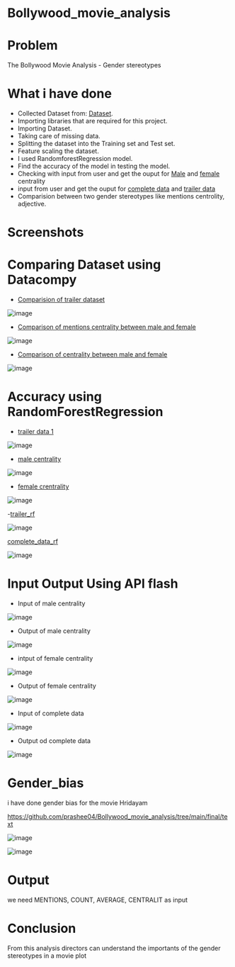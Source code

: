 # Bollywood_movie_analysis

# Problem

The Bollywood Movie Analysis - Gender stereotypes

#  What i have done
- Collected Dataset from: [Dataset](https://github.com/BollywoodData/Bollywood-Data).
- Importing libraries that are required for this project.
- Importing Dataset.
- Taking care of missing data.
- Splitting the dataset into the Training set and Test set.
- Feature scaling the dataset.
- I used RandomforestRegression model.
- Find the accuracy of the model in testing the model.
-  Checking with input from user and get the ouput for [Male](https://github.com/prashee04/Bollywood_movie_analysis/blob/main/final/male_centrality_model/male_centrality_rf.ipynb) and [female](https://github.com/prashee04/Bollywood_movie_analysis/blob/main/final/female_centrality_model/female_centrality_rf.ipynb) centrality
- input from user and get the ouput for [complete data](https://github.com/prashee04/Bollywood_movie_analysis/blob/main/final/trailer_data_1/complete_data_rf.ipynb) and [trailer data](https://github.com/prashee04/Bollywood_movie_analysis/blob/main/final/trailer_data_2/trailer_rf.ipynb)
- Comparision between two gender stereotypes like mentions centrolity, adjective.


# Screenshots

# Comparing Dataset using Datacompy
- [Comparision of trailer dataset](https://github.com/prashee04/Bollywood_movie_analysis/blob/main/final/analysis_1.ipynb)

![image](https://user-images.githubusercontent.com/85805813/189670035-32c88b5b-cde1-4b5a-8e65-514c7eb835e6.png)

- [Comparison of mentions centrality between male and female](https://github.com/prashee04/Bollywood_movie_analysis/blob/main/final/analysis_2.ipynb)

![image](https://user-images.githubusercontent.com/85805813/189670213-40d8930b-67e2-41e2-9915-e1a025d9e4e1.png)

- [Comparison of centrality between male and female](https://github.com/prashee04/Bollywood_movie_analysis/blob/main/final/analysis_3.ipynb)

![image](https://user-images.githubusercontent.com/85805813/189670319-4112db43-abb1-4eb1-8406-766f133880ee.png)

# Accuracy using RandomForestRegression
- [trailer data 1](https://github.com/prashee04/Bollywood_movie_analysis/blob/main/final/complete_data_rf.ipynb)

![image](https://user-images.githubusercontent.com/85805813/189671223-163895da-c52a-4e95-a6ff-c64850241579.png)

- [male centrality](https://github.com/prashee04/Bollywood_movie_analysis/blob/main/final/male_centrality_rf.ipynb)

![image](https://user-images.githubusercontent.com/85805813/189670855-bb16d297-87fa-48c1-b650-93aa87336bb0.png)

- [female crentrality](https://github.com/prashee04/Bollywood_movie_analysis/blob/main/final/female_centrality_rf.ipynb)

![image](https://user-images.githubusercontent.com/85805813/189671037-cc9c901a-c894-4d93-a5fa-a5dfac038314.png)

-[trailer_rf](https://github.com/prashee04/Bollywood_movie_analysis/blob/main/final/trailer_data_2/trailer_rf.ipynb)

![image](https://user-images.githubusercontent.com/85805813/189714687-2cf2bd3b-3fe9-43e9-9e2c-c07f38dab365.png)

[complete_data_rf](https://github.com/prashee04/Bollywood_movie_analysis/blob/main/final/trailer_data_1/complete_data_rf.ipynb)

![image](https://user-images.githubusercontent.com/85805813/189714929-f8f9aa9e-ac06-4c36-896e-00e63bc158d7.png)

# Input Output Using API flash

- Input of male centrality

![image](https://user-images.githubusercontent.com/85805813/189720893-483e100f-6735-4fc9-a147-16497fe2b28b.png)

- Output of male centrality

![image](https://user-images.githubusercontent.com/85805813/189721125-b85929e3-2ffb-40d2-9c80-9d5cee30e7f2.png)

- intput of female centrality

![image](https://user-images.githubusercontent.com/85805813/189723731-0db83320-81d3-459a-8f80-707247b6af41.png)

- Output of female centrality

![image](https://user-images.githubusercontent.com/85805813/189723902-5b82b1de-1822-413d-8e71-568fd70ae5fe.png)

- Input of complete data

![image](https://user-images.githubusercontent.com/85805813/189724924-400e2e4b-2cfe-4734-aab4-0bb4b79da98c.png)

- Output od complete data

![image](https://user-images.githubusercontent.com/85805813/189724998-522f3e24-6359-4375-902d-f53de40ce478.png)

# Gender_bias

i have done gender bias for the movie Hridayam

https://github.com/prashee04/Bollywood_movie_analysis/tree/main/final/text

![image](https://user-images.githubusercontent.com/85805813/190890240-6f85f8ed-3e5b-4ebc-a4e2-dd8d7feb1375.png)

![image](https://user-images.githubusercontent.com/85805813/190890246-feb35002-2bab-4c50-9246-0fb42a5100a2.png)


 # Output
 
we need MENTIONS, COUNT,	AVERAGE, CENTRALIT as input

# Conclusion
 
From this analysis directors can understand the importants of the gender stereotypes in a movie plot




